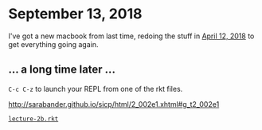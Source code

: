 # September 13, 2018

I've got a new macbook from last time, redoing the stuff in
[April 12, 2018](2018-04-12.md)
to get everything going again.

## ... a long time later ...

`C-c C-z` to launch your REPL from one of the rkt files.

http://sarabander.github.io/sicp/html/2_002e1.xhtml#g_t2_002e1

[`lecture-2b.rkt`](lecture-2b.rkt)
